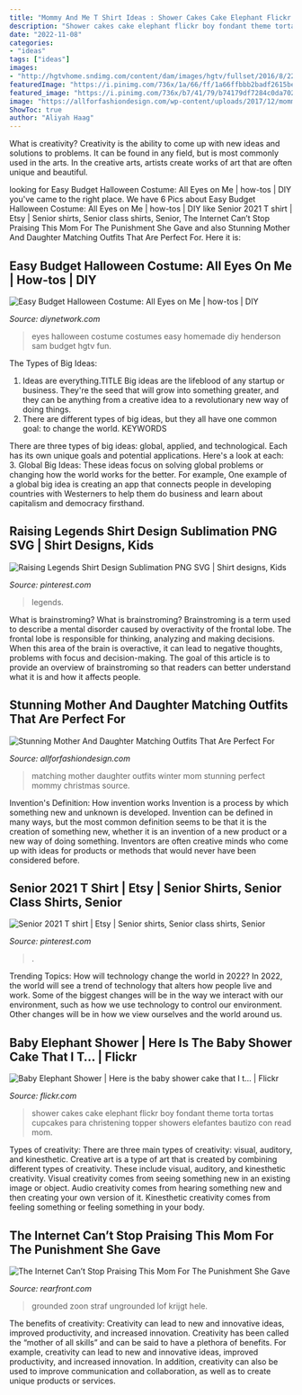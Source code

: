 ```yaml
---
title: "Mommy And Me T Shirt Ideas : Shower Cakes Cake Elephant Flickr Boy Fondant Theme Torta Tortas Cupcakes Para Christening Topper Showers Elefantes Bautizo Con Read Mom"
description: "Shower cakes cake elephant flickr boy fondant theme torta tortas cupcakes para christening topper showers elefantes bautizo con read mom"
date: "2022-11-08"
categories:
- "ideas"
tags: ["ideas"]
images:
- "http://hgtvhome.sndimg.com/content/dam/images/hgtv/fullset/2016/8/22/CI_sam-henderson-original-halloween-costume-all-eyes-on-me2.jpg.rend.hgtvcom.616.822.suffix/1471895596515.jpeg"
featuredImage: "https://i.pinimg.com/736x/1a/66/ff/1a66ffbbb2badf2615be247be03a0dc7.jpg"
featured_image: "https://i.pinimg.com/736x/b7/41/79/b74179df7284c0da702e869d2ed43bd4.jpg"
image: "https://allforfashiondesign.com/wp-content/uploads/2017/12/mommy-and-me-christmas-dresses-mom-matching-dressesmom-600x901.jpg"
ShowToc: true
author: "Aliyah Haag"
---
```



What is creativity?
Creativity is the ability to come up with new ideas and solutions to problems. It can be found in any field, but is most commonly used in the arts. In the creative arts, artists create works of art that are often unique and beautiful.

	

		
looking for Easy Budget Halloween Costume: All Eyes on Me | how-tos | DIY you've came to the right place. We have 6 Pics about Easy Budget Halloween Costume: All Eyes on Me | how-tos | DIY like Senior 2021 T shirt | Etsy | Senior shirts, Senior class shirts, Senior, The Internet Can’t Stop Praising This Mom For The Punishment She Gave and also Stunning Mother And Daughter Matching Outfits That Are Perfect For. Here it is:
		
    
## Easy Budget Halloween Costume: All Eyes On Me | How-tos | DIY

<img loading=lazy src="http://hgtvhome.sndimg.com/content/dam/images/hgtv/fullset/2016/8/22/CI_sam-henderson-original-halloween-costume-all-eyes-on-me2.jpg.rend.hgtvcom.616.822.suffix/1471895596515.jpeg" onerror="this.onerror=null;this.src='https://tse2.mm.bing.net/th?id=OIP.pgDKCSxP_ocuhTf3WRmilwHaJ4&amp;pid=15.1';" alt="Easy Budget Halloween Costume: All Eyes on Me | how-tos | DIY">

_Source: diynetwork.com_

>eyes halloween costume costumes easy homemade diy henderson sam budget hgtv fun. 

	

The Types of Big Ideas:
1. Ideas are everything.TITLE
Big ideas are the lifeblood of any startup or business. They're the seed that will grow into something greater, and they can be anything from a creative idea to a revolutionary new way of doing things.
2. There are different types of big ideas, but they all have one common goal: to change the world. KEYWORDS

There are three types of big ideas: global, applied, and technological. Each has its own unique goals and potential applications. Here's a look at each: 
3. Global Big Ideas: These ideas focus on solving global problems or changing how the world works for the better. For example, One example of a global big idea is creating an app that connects people in developing countries with Westerners to help them do business and learn about capitalism and democracy firsthand. 

    
## Raising Legends Shirt Design Sublimation PNG SVG | Shirt Designs, Kids

<img loading=lazy src="https://i.pinimg.com/736x/b7/41/79/b74179df7284c0da702e869d2ed43bd4.jpg" onerror="this.onerror=null;this.src='https://tse2.mm.bing.net/th?id=OIP.UVzzJPSwWrMlanvw-b6lbwHaHa&amp;pid=15.1';" alt="Raising Legends Shirt Design Sublimation PNG SVG | Shirt designs, Kids">

_Source: pinterest.com_

>legends. 

	

What is brainstroming?
What is brainstroming? Brainstroming is a term used to describe a mental disorder caused by overactivity of the frontal lobe. The frontal lobe is responsible for thinking, analyzing and making decisions. When this area of the brain is overactive, it can lead to negative thoughts, problems with focus and decision-making. The goal of this article is to provide an overview of brainstroming so that readers can better understand what it is and how it affects people.

    
## Stunning Mother And Daughter Matching Outfits That Are Perfect For

<img loading=lazy src="https://allforfashiondesign.com/wp-content/uploads/2017/12/mommy-and-me-christmas-dresses-mom-matching-dressesmom-600x901.jpg" onerror="this.onerror=null;this.src='https://tse3.mm.bing.net/th?id=OIP.fUMXkMVJ692eOcBFmfesTQHaLH&amp;pid=15.1';" alt="Stunning Mother And Daughter Matching Outfits That Are Perfect For">

_Source: allforfashiondesign.com_

>matching mother daughter outfits winter mom stunning perfect mommy christmas source. 

	

Invention's Definition: How invention works
Invention is a process by which something new and unknown is developed. Invention can be defined in many ways, but the most common definition seems to be that it is the creation of something new, whether it is an invention of a new product or a new way of doing something. Inventors are often creative minds who come up with ideas for products or methods that would never have been considered before.

    
## Senior 2021 T Shirt | Etsy | Senior Shirts, Senior Class Shirts, Senior

<img loading=lazy src="https://i.pinimg.com/736x/1a/66/ff/1a66ffbbb2badf2615be247be03a0dc7.jpg" onerror="this.onerror=null;this.src='https://tse4.mm.bing.net/th?id=OIP.Xult8nPJmgOI0bCd3zFi_wHaJ3&amp;pid=15.1';" alt="Senior 2021 T shirt | Etsy | Senior shirts, Senior class shirts, Senior">

_Source: pinterest.com_

>. 

	

Trending Topics: How will technology change the world in 2022?
In 2022, the world will see a trend of technology that alters how people live and work. Some of the biggest changes will be in the way we interact with our environment, such as how we use technology to control our environment. Other changes will be in how we view ourselves and the world around us.

    
## Baby Elephant Shower | Here Is The Baby Shower Cake That I T… | Flickr

<img loading=lazy src="https://c1.staticflickr.com/3/2829/11408718023_c642f95f85_b.jpg" onerror="this.onerror=null;this.src='https://tse3.mm.bing.net/th?id=OIP.vUOcR4b8N0l8qowReOVluwHaJ4&amp;pid=15.1';" alt="Baby Elephant Shower | Here is the baby shower cake that I t… | Flickr">

_Source: flickr.com_

>shower cakes cake elephant flickr boy fondant theme torta tortas cupcakes para christening topper showers elefantes bautizo con read mom. 

	

Types of creativity: There are three main types of creativity: visual, auditory, and kinesthetic.
Creative art is a type of art that is created by combining different types of creativity. These include visual, auditory, and kinesthetic creativity. Visual creativity comes from seeing something new in an existing image or object. Audio creativity comes from hearing something new and then creating your own version of it. Kinesthetic creativity comes from feeling something or feeling something in your body.

    
## The Internet Can’t Stop Praising This Mom For The Punishment She Gave

<img loading=lazy src="https://rearfront.com/wp-content/uploads/2017/10/Grounded-Kid.jpg" onerror="this.onerror=null;this.src='https://tse2.mm.bing.net/th?id=OIP.mOKmfO2-InoTL27lgCIefQHaD4&amp;pid=15.1';" alt="The Internet Can’t Stop Praising This Mom For The Punishment She Gave">

_Source: rearfront.com_

>grounded zoon straf ungrounded lof krijgt hele. 

	

The benefits of creativity: Creativity can lead to new and innovative ideas, improved productivity, and increased innovation.
Creativity has been called the “mother of all skills” and can be said to have a plethora of benefits. For example, creativity can lead to new and innovative ideas, improved productivity, and increased innovation. In addition, creativity can also be used to improve communication and collaboration, as well as to create unique products or services.


